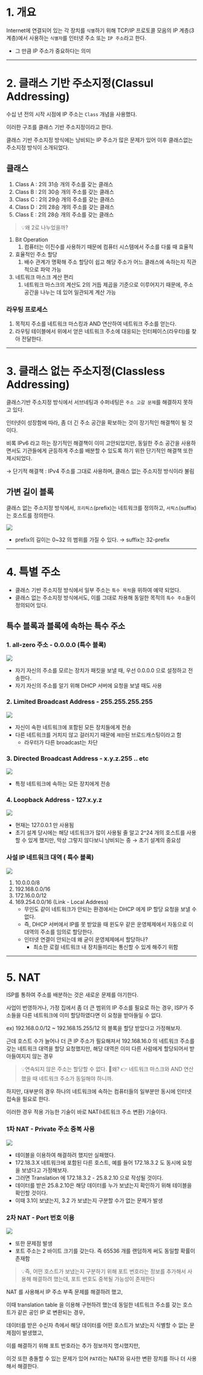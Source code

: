 # 1. 개요

Internet에 연결되어 있는 각 장치를 `식별`하기 위해 TCP/IP 프로토콜 모음의 IP 계층(3 계층)에서 사용하는 `식별자`를 인터넷 주소 또는 `IP 주소`라고 한다.

- 그 만큼 IP 주소가 중요하다는 의미

---

# 2. 클래스 기반 주소지정(Classul Addressing)

수십 년 전의 시작 시점에 IP 주소는 `Class` 개념을 사용했다.

이러한 구조를 클래스 기반 주소지정이라고 한다.

클래스 기반 주소지정 방식에는 낭비되는 IP 주소가 많은 문제가 있어 이후 클래스없는 주소지정 방식이 소개되었다.

## 클래스

1. Class A : 2의 31승 개의 주소를 갖는 클래스
2. Class B : 2의 30승 개의 주소를 갖는 클래스
3. Class C : 2의 29승 개의 주소를 갖는 클래스
4. Class D : 2의 28승 개의 주소를 갖는 클래스
5. Class E  : 2의 28승 개의 주소를 갖는 클래스

>💡왜 2로 나누었을까?

1. Bit Operation
    1. 컴퓨터는 이진수를 사용하기 때문에 컴퓨터 시스템에서 주소를 다룰 때 효율적
2. 효율적인 주소 할당
    1. 배수 관계가 명확해 주소 할당이 쉽고 해당 주소가 어느 클래스에 속하는지 직관적으로 파악 가능
3. 네트워크 마스크 계산 편리
    1. 네트워크 마스크의 계산도 2의 거듭 제곱을 기준으로 이루어지기 때문에, 주소 공간을 나누는 데 있어 일관되게 계산 가능

### 라우팅 프로세스

1. 목적지 주소를 네트워크 마스킹과 AND 연산하여 네트워크 주소를 얻는다.
2. 라우팅 테이블에서 위에서 얻은 네트워크 주소에 대응되는 인터페이스(라우터)를 찾아 전달한다.

---

# 3. 클래스 없는 주소지정(Classless Addressing)

클래스기반 주소지정 방식에서  서브네팅과 수퍼네팅은 `주소 고갈 문제`를 해결하지 못하고 있다.

인터넷이 성장함에 따라, 좀 더 긴 주소 공간을 확보하는 것이 장기적인 해결책이 될 것이다.

비록  IPv6 라고 하는 장기적인 해결책이 이미 고안되었지만, 동일한 주소 공간을 사용하면서도 기관들에게 균등하게 주소를 배분할 수 있도록 하기 위한 단기적인 해결책 또한 제시되었다.

→ 단기적 해결책 : IPv4 주소를 그대로 사용하며, 클래스 없는 주소지정 방식이라 불림

## 가변 길이 블록

클래스 없는 주소지정 방식에서, `프리픽스`(prefix)는 네트워크를 정의하고, `서픽스`(suffix)는 호스트를 정의한다.

![](https://velog.velcdn.com/images/alstjr971/post/8aebeb2d-6632-4858-b378-608d13742153/image.png)


- prefix의 길이는 0~32 의 범위를 가질 수 있다. → suffix는 32-prefix

---

# 4. 특별 주소

- 클래스 기반 주소지정 방식에서 일부 주소는 `특수 목적`을 위하여 예약 되었다.
- 클래스 없는 주소지정 방식에서도, 이를 그대로 차용해 동일한 목적의 `특수 주소`들이 정의되어 있다.

## 특수 블록과  블록에 속하는 특수 주소

### 1. all-zero 주소 - 0.0.0.0 (특수 블록)

![](https://velog.velcdn.com/images/alstjr971/post/d0e84007-0a3e-450c-82c5-711af8e7a8ff/image.png)


- 자기 자신의 주소를 모르는 장치가 패킷을 보낼 때, 우선 0.0.0.0 으로 설정하고 전송한다.
- 자기 자신의 주소를 알기 위해 DHCP 서버에 요청을 보낼 때도 사용

### 2. Limited Broadcast Address - 255.255.255.255

![](https://velog.velcdn.com/images/alstjr971/post/603e4086-4a12-4dc7-8190-bac3ef3f706d/image.png)


- 자신이 속한 네트워크에 포함된 모든 장치들에게 전송
- 다른 네트워크를 거치지 않고 걸러지기 때문에 `제한`된 브로드캐스팅이라고 함
    - 라우터가 다른 broadcast는 차단

### 3. Directed Broadcast Address - x.y.z.255 .. etc

![](https://velog.velcdn.com/images/alstjr971/post/7c6d4b66-5d71-4970-bd6e-196c2c96dd12/image.png)


- 특정 네트워크에 속하는 모든 장치에게 전송

### 4. Loopback Address - 127.x.y.z

![](https://velog.velcdn.com/images/alstjr971/post/0299a448-688d-4183-adaf-22cbb4de771f/image.png)


- 현재는 127.0.0.1 만 사용됨
- 초기 설계 당시에는 해당 네트워크가 많이 사용될 줄 알고 2^24 개의 호스트를 사용할 수 있게 했지만, 막상 그렇지 않다보니 낭비되는 중 → 초기 설계의 중요성

### 사설 IP 네트워크 대역 ( 특수 블록)

![](https://velog.velcdn.com/images/alstjr971/post/66706ece-6584-4120-9e21-446494786d83/image.png)


1. 10.0.0.0/8
2. 192.168.0.0/16
3. 172.16.0.0/12
4. 169.254.0.0/16 (Link - Local Address)
    - 무인도 같이 네트워크가 안되는 환경에서는 DHCP 에게 IP 할당 요청을 보낼 수 없다.
    - 즉, DHCP 서버에서 IP를 못 받았을 때 윈도우 같은 운영체제에서 자동으로 이 대역의 주소를 임의로 할당한다.
    - 인터넷 연결이 안되는데 왜 굳이 운영체제에서 할당하나?
        - 최소한 로컬 네트워크 내 장치들끼리는 통신할 수 있게 해주기 위함

---

# 5. NAT

ISP를 통하여 주소를 배분하는 것은 새로운  문제를 야기한다.

사업이 번영하거나, 가정 집에서 좀 더 큰 범위의 IP 주소를 필요로 하는 경우, ISP가 주소들을 다른 네트워크에 이미 할당하였다면 이 요청을 받아들일 수 없다.

ex) 192.168.0.0/12 ~ 192.168.15.255/12 의 블록을 할당 받았다고 가정해보자.

근데 호스트 수가 늘어나 더 큰 IP 주소가 필요해져서 192.168.16.0 의 네트워크 주소를 갖는 네트워크 대역을 할당 요청했지만, 해당  대역은 이미 다른 사람에게 할당되어서 받아들여지지 않는 경우

>💡연속되지 않은 주소는 할당할 수 없다. 
🤔왜? 👉 네트워크 마스크와 AND 연산했을 때 네트워크 주소가 동일해야 하니까.

하지만, 대부분의 경우 하나의 네트워크에 속하는 컴퓨터들의 일부분만 동시에 인터넷 접속을 필요로 한다.

이러한 경우 적용 가능한 기술이 바로 NAT(네트워크 주소 변환) 기술이다.

### 1차 NAT - Private 주소 중복 사용

![](https://velog.velcdn.com/images/alstjr971/post/f9e00229-1360-4541-b118-415af37acf9d/image.png)


- 테이블을 이용하여 해결하려 했지만 실패했다.
- 172.18.3.X 네트워크에 포함된 다른 호스트, 예를 들어 172.18.3.2 도 동시에 요청을 보냈다고 가정해보자.
- 그러면 Translation 에 172.18.3.2 - 25.8.2.10 으로 작성될 것이다.
- 데이터를  받은 25.8.2.10은 해당 데이터를 누가 보냈는지 확인하기 위해 테이블을 확인할 것이다.
- 이때 3.1이 보냈는지, 3.2 가 보냈는지 구분할 수가 없는 문제가 발생

### 2차 NAT - Port 번호 이용

![](https://velog.velcdn.com/images/alstjr971/post/968337cb-9909-4c16-a5b1-5fc5a4ed1f78/image.png)


- 또한 문제점 발생
- 포트 주소는 2 바이트 크기를 갖는다. 즉 65536 개를 랜덤하게 써도 동일할 확률이 존재함

>💡즉, 어떤 호스트가 보냈는지 구분하기 위해 포트 번호라는 정보를 추가해서 사용해 해결하려 했는데, 포트 번호도 중복될 가능성이 존재한다


NAT 를 사용해서 IP 주소 부족 문제를 해결하려 했고, 

이때 translation table 을 이용해 구현하려 했는데 동일한 네트워크 주소를 갖는 호스트가  같은 공인 IP 로 변환되는 경우, 

데이터를 받은 수신자 측에서 해당 데이터를 어떤 호스트가 보냈는지 식별할 수 없는 문제점이 발생했고,

 이를 해결하기 위해 포트 번호라는 추가 정보까지 명시했지만,

이것 또한 충돌할 수 있는 문제가 있어 `PAT`라는 NAT와 유사한 변환 장치를 하나 더 사용해서 해결한다.
